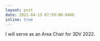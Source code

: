 ```yaml
---
layout: post
date: 2021-04-15 07:59:00-0400
inline: true
---
```


I will serve as an Area Chair for 3DV 2022.